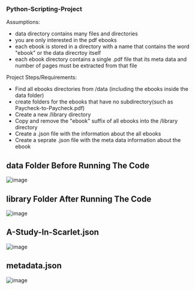 ### Python-Scripting-Project

Assumptions:

- data directory contains many files and directories
- you are only interested in the pdf ebooks
- each ebook is stored in a directory with a name that contains the word "ebook" or the data direcrtoy itself
- each ebook directory contains a single .pdf file that its meta data and number of pages must be extracted from that file


Project Steps/Requirements:

- Find all ebooks directories from /data (including the ebooks inside the data folder)
- create folders for the ebooks that have no subdirectory(such as Paycheck-to-Paycheck.pdf)
- Create a new /library directory
- Copy and remove the "ebook" suffix of all ebooks into the /library directory
- Create a .json file with the information about the all ebooks
- Create a seprate .json file with the meta data information about the ebook

## data Folder Before Running The Code
![image](https://github.com/ht21992/Python-Scripting-Project/assets/47816410/1e56e485-7384-4f0f-a724-868263033074)

## library Folder After Running The Code
![image](https://github.com/ht21992/Python-Scripting-Project/assets/47816410/0f484a3b-2162-4bb7-ae43-5df00fb7d989)

## A-Study-In-Scarlet.json
![image](https://github.com/ht21992/Python-Scripting-Project/assets/47816410/a6de4a5f-6f8b-4656-a631-eb82794da482)

## metadata.json
![image](https://github.com/ht21992/Python-Scripting-Project/assets/47816410/22f19dba-48a3-4a3c-9880-791b18def09a)
